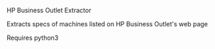 HP Business Outlet Extractor

Extracts specs of machines listed on HP Business Outlet's web page

Requires python3
